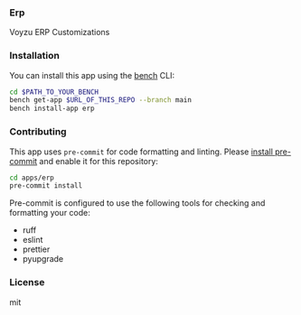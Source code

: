 ### Erp

Voyzu ERP Customizations

### Installation

You can install this app using the [bench](https://github.com/frappe/bench) CLI:

```bash
cd $PATH_TO_YOUR_BENCH
bench get-app $URL_OF_THIS_REPO --branch main
bench install-app erp
```

### Contributing

This app uses `pre-commit` for code formatting and linting. Please [install pre-commit](https://pre-commit.com/#installation) and enable it for this repository:

```bash
cd apps/erp
pre-commit install
```

Pre-commit is configured to use the following tools for checking and formatting your code:

- ruff
- eslint
- prettier
- pyupgrade

### License

mit
